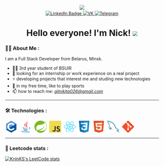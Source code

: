<div id="header" align="center">
  <img src="https://media.giphy.com/media/QDjpIL6oNCVZ4qzGs7/giphy.gif" width="200"/>
  <div id="badges">
    <a href="https://www.linkedin.com/in/mikita000/">
      <img src="https://img.shields.io/badge/LinkedIn-blue?style=for-the-badge&logo=linkedin&logoColor=white" alt="LinkedIn Badge"/>
    </a>
    <a href="https://vk.com/n1_ta">
      <img src="https://img.shields.io/badge/vk-blue?style=for-the-badge&logo=vk&logoColor=white" alt=VK Badge"/>
    </a>
    <a href="https://t.me/N1ck08">
      <img src="https://img.shields.io/badge/Telegram-blue?style=for-the-badge&logo=telegram&logoColor=white" alt=Telegram Badge"/>
    </a>
  </div>
  <h1>
    Hello everyone! I'm Nick!
    <img src="https://encrypted-tbn0.gstatic.com/images?q=tbn:ANd9GcSvHoN3hiT_KTUG0QsBz3enF5nmKS7IzGbQGw&usqp=CAU" width="40px"/>
  </h1>  
</div>

  ### :man_technologist: About Me :
  I am a Full Stack Developer from Belarus, Minsk.
  - :student: 3rd year student of BSUIR
  - :eyes: looking for an internship or work experience on a real project
  - :zap: developing projects that interest me and studing new technologies
  - :mountain_bicyclist: in my free time, like to play sports
  - :mailbox: how to reach me: *gilnikita026@gmail.com*
  ---
  ### :hammer_and_wrench: Technologies :

<div>
  <img src="https://github.com/devicons/devicon/blob/master/icons/c/c-original.svg" title="C"  alt="C" width="40" height="40"/>&nbsp;
  <img src="https://github.com/devicons/devicon/blob/master/icons/java/java-original.svg" title="Java" alt="Java" width="40" height="40"/>&nbsp;
  <img src="https://github.com/devicons/devicon/blob/master/icons/spring/spring-original.svg" title="Spring" alt="Spring" width="40" height="40"/>&nbsp;
  <img src="https://github.com/devicons/devicon/blob/master/icons/javascript/javascript-original.svg" title="JavaScript" alt="JavaScript" width="40" height="40"/>&nbsp;
  <img src="https://github.com/devicons/devicon/blob/master/icons/react/react-original.svg" title="React" alt="React" width="40" height="40"/>&nbsp;
  <img src="https://github.com/devicons/devicon/blob/master/icons/css3/css3-original.svg"  title="CSS3" alt="CSS" width="40" height="40"/>&nbsp;
  <img src="https://github.com/devicons/devicon/blob/master/icons/html5/html5-original.svg" title="HTML5" alt="HTML" width="40" height="40"/>&nbsp;
  <img src="https://github.com/devicons/devicon/blob/master/icons/mysql/mysql-original.svg" title="MySQL"  alt="MySQL" width="40" height="40"/>&nbsp;
  <img src="https://github.com/devicons/devicon/blob/master/icons/git/git-original.svg" title="Git" **alt="Git" width="40" height="40"/>
</div>

  ---
  ### :muscle: Leetcode stats :
  
  [![KnlnKS's LeetCode stats](https://leetcode-stats-six.vercel.app/api?username=N1kman&theme=dark)](https://github.com/N1kman/leetcode-stats)


  
